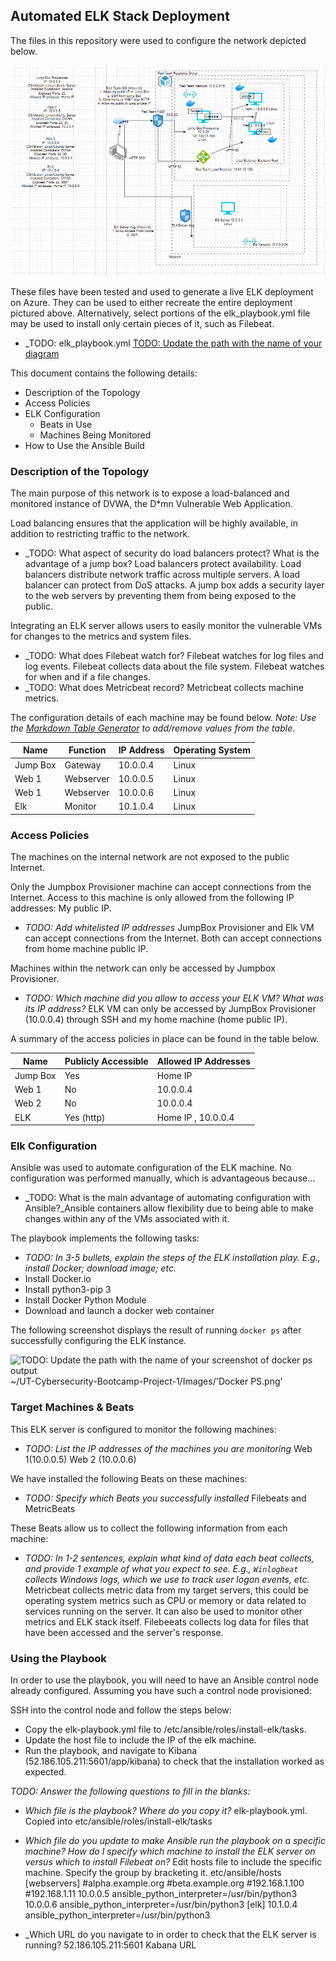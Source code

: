 ## Automated ELK Stack Deployment

The files in this repository were used to configure the network depicted below.

![TODO: Update the path with the name of your diagram](Diagrams/NetworkDiagram.png)

These files have been tested and used to generate a live ELK deployment on Azure. They can be used to either recreate the entire deployment pictured above. Alternatively, select portions of the elk_playbook.yml file may be used to install only certain pieces of it, such as Filebeat.

  - _TODO: elk_playbook.yml [TODO: Update the path with the name of your diagram](Ansible/elk_playook.yml)

This document contains the following details:
- Description of the Topology
- Access Policies
- ELK Configuration
  - Beats in Use
  - Machines Being Monitored
- How to Use the Ansible Build


### Description of the Topology

The main purpose of this network is to expose a load-balanced and monitored instance of DVWA, the D*mn Vulnerable Web Application.

Load balancing ensures that the application will be highly available, in addition to restricting traffic to the network.
- _TODO: What aspect of security do load balancers protect? What is the advantage of a jump box? Load balancers protect availability. Load balancers distribute network traffic across multiple servers. A load balancer can protect from DoS attacks. A jump box adds a security layer to the web servers by preventing them from being exposed to the public. 

Integrating an ELK server allows users to easily monitor the vulnerable VMs for changes to the metrics and system files.
- _TODO: What does Filebeat watch for? Filebeat watches for log files and log events. Filebeat collects data about the file system. Filebeat watches for when and if a file changes.
- _TODO: What does Metricbeat record? Metricbeat collects machine metrics. 

The configuration details of each machine may be found below.
_Note: Use the [Markdown Table Generator](http://www.tablesgenerator.com/markdown_tables) to add/remove values from the table_.

| Name     | Function | IP Address | Operating System |
|----------|----------|------------|------------------|
| Jump Box | Gateway  | 10.0.0.4   | Linux            |
| Web 1    | Webserver| 10.0.0.5   | Linux            |
| Web 1    | Webserver| 10.0.0.6   | Linux            |
| Elk      | Monitor  | 10.1.0.4   | Linux            |

### Access Policies

The machines on the internal network are not exposed to the public Internet. 

Only the Jumpbox Provisioner machine can accept connections from the Internet. Access to this machine is only allowed from the following IP addresses: My public IP.
- _TODO: Add whitelisted IP addresses_ JumpBox Provisioner and Elk VM can accept connections from the Internet. Both can accept connections from home machine public IP. 

Machines within the network can only be accessed by Jumpbox Provisioner.
- _TODO: Which machine did you allow to access your ELK VM? What was its IP address?_ ELK VM can only be accessed by JumpBox Provisioner (10.0.0.4) through SSH and my home machine (home public IP). 

A summary of the access policies in place can be found in the table below.

| Name     | Publicly Accessible | Allowed IP Addresses |
|----------|---------------------|----------------------|
| Jump Box | Yes                 |  Home IP             |
| Web 1    | No                  |  10.0.0.4            |        
| Web 2    | No                  |  10.0.0.4            |        
| ELK      | Yes (http)          |  Home IP , 10.0.0.4  |                

### Elk Configuration

Ansible was used to automate configuration of the ELK machine. No configuration was performed manually, which is advantageous because...
- _TODO: What is the main advantage of automating configuration with Ansible?_Ansible containers allow flexibility due to being able to make changes within any of the VMs associated with it.

The playbook implements the following tasks:
- _TODO: In 3-5 bullets, explain the steps of the ELK installation play. E.g., install Docker; download image; etc._
- Install Docker.io
- Install python3-pip 3
- Install Docker Python Module
- Download and launch a docker web container

The following screenshot displays the result of running `docker ps` after successfully configuring the ELK instance.

![TODO: Update the path with the name of your screenshot of docker ps output](Images/docker_ps_output.png)~/UT-Cybersecurity-Bootcamp-Project-1/Images/'Docker PS.png'

### Target Machines & Beats
This ELK server is configured to monitor the following machines:
- _TODO: List the IP addresses of the machines you are monitoring_ Web 1(10.0.0.5) Web 2 (10.0.0.6)

We have installed the following Beats on these machines:
- _TODO: Specify which Beats you successfully installed_ Filebeats and MetricBeats

These Beats allow us to collect the following information from each machine:
- _TODO: In 1-2 sentences, explain what kind of data each beat collects, and provide 1 example of what you expect to see. E.g., `Winlogbeat` collects Windows logs, which we use to track user logon events, etc._
Metricbeat collects metric data from my target servers, this could be operating system metrics such as CPU or memory or data related to services running on the server. It can also be used to monitor other metrics and ELK stack itself. Filebeeats collects log data for files that have been accessed and the server's response. 

### Using the Playbook
In order to use the playbook, you will need to have an Ansible control node already configured. Assuming you have such a control node provisioned: 

SSH into the control node and follow the steps below:
- Copy the elk-playbook.yml file to /etc/ansible/roles/install-elk/tasks.
- Update the host file to include the IP of the elk machine. 
- Run the playbook, and navigate to Kibana (52.186.105.211:5601/app/kibana) to check that the installation worked as expected.

_TODO: Answer the following questions to fill in the blanks:_
- _Which file is the playbook? Where do you copy it?_ elk-playbook.yml. Copied into etc/ansible/roles/install-elk/tasks
- _Which file do you update to make Ansible run the playbook on a specific machine? How do I specify which machine to install the ELK server on versus which to install Filebeat on?_ Edit hosts file to include the specific machine. Specify the group by bracketing it. etc/ansible/hosts
[webservers]
#alpha.example.org
#beta.example.org
#192.168.1.100
#192.168.1.11
10.0.0.5 ansible_python_interpreter=/usr/bin/python3
10.0.0.6 ansible_python_interpreter=/usr/bin/python3
[elk]
10.1.0.4 ansible_python_interpreter=/usr/bin/python3

- _Which URL do you navigate to in order to check that the ELK server is running? 52.186.105.211:5601 Kabana URL
